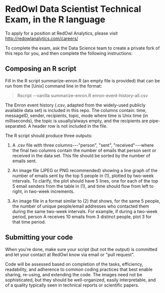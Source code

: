 RedOwl Data Scientist Technical Exam, in the R language
=======================================================

To apply for a position at RedOwl Analytics, please visit
http://redowlanalytics.com/careers/

To complete the exam, ask the Data Science team to create a private
fork of this repo for you, and then complete the following
instructions:

Composing an R script
--------------------

Fill in the R script summarize-enron.R (an empty file is provided) that
can be run from the [Unix] command line in the format:

> Rscript --vanilla summarize-enron.R enron-event-history-all.csv

The Enron event history (.csv, adapted from the widely-used publicly
available data set) is included in this repo. The columns contain:
time, messageID, sender, recipients, topic, mode where time is Unix
time (in milliseconds), the topic is usually/always empty, and the
recipients are pipe-separated. A header row is not included in the
file.

The R script should produce three outputs:

1. A .csv file with three columns---"person", "sent",
"received"---where the final two columns contain the number of emails
that person sent or received in the data set. This file should be
sorted by the number of emails sent.

2. An image file (JPEG or PNG recommended) showing a line graph of the
number of emails sent by the top 5 people in (1), plotted by two-week
intervals. To clarify, the plot should have 5 lines, one for each of
the top 5 email senders from the table in (1), and time should flow
from left to right, in two-week increments.

3) An image file in a format similar to (2) that shows, for the same 5
people, the number of unique people/email addresses who contacted them
during the same two-week intervals. For example, if during a two-week
period, person A receives 10 emails from 3 distinct people, plot 3 for
that time period.


Submitting your code
--------------------

When you're done, make sure your script (but not the output) is
committed and let your contact at RedOwl know via email or "pull
request".

Code will be assessed based on completion of the tasks, efficiency,
readability, and adherence to common coding practices that best enable
sharing, re-using, and extending the code. The images need not be
sophisticated, but they should be well-organized, easily
interpretable, and of a quality typically seen in technical reports or
scientific papers.
